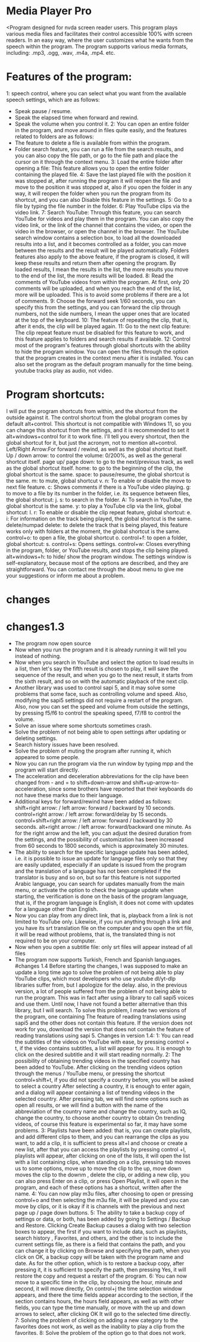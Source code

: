 # Media Player Pro
<Program designed for nvda screen reader users.
This program plays various media files and facilitates their control accessible 100% with screen readers.
In an easy way, where the user customizes what he wants from the speech within the program.
The program supports various media formats, including:
.mp3, .ogg, .wav, .m4a, .mp4.
etc.
# Features of the program:
1: speech  control, where you can select what you want from the available speech settings, which are as follows:
* Speak pause / resume.
* Speak the elapsed time when forward and rewind.
* Speak the volume when you control it.
2: You can open an entire folder in the program, and move around in files quite easily, and the features related to folders are as follows:
* The feature to delete a file is available from within the program.
* Folder search feature, you can run a file from the search results, and you can also copy the file path, or go to the file path and place the cursor on it through the context menu.
3: Load the entire folder after opening a file: This feature allows you to open the entire folder containing the played file.
4: Save the last played file with the position it was stopped at, after running the program it will reopen the file and move to the position it was stopped at, also if you open the folder in any way, it will reopen the folder when you run the program from its shortcut, and you can also Disable this feature in the settings.
5: Go to a file by typing the file number in the folder.
6: Play YouTube clips via the video link.
7: Search YouTube: Through this feature, you can search YouTube for videos and play them in the program. You can also copy the video link, or the link of the channel that contains the video, or open the video in the browser, or open the channel in the browser.
The YouTube search window contains a selection box, to load all the downloaded results into a list, and it becomes controlled as a folder, you can move between the results and the result will be played automatically.
Folders features also apply to the above feature, if the program is closed, it will keep these results and return them after opening the program.
By loaded results, I mean the results in the list, the more results you move to the end of the list, the more results will be loaded.
8: Read the comments of YouTube videos from within the program.
At first, only 20 comments will be uploaded, and when you reach the end of the list, more will be uploaded. This is to avoid some problems if there are a lot of comments.
9: Choose the forward seek 1/60 seconds, you can specify this from the settings, and you can forward the clip through numbers, not the side numbers, I mean the upper ones that are located at the top of the keyboard.
10: The feature of repeating the clip, that is, after it ends, the clip will be played again.
11: Go to the next clip feature: The clip repeat feature must be disabled for this feature to work, and this feature applies to folders and search results if available.
12: Control most of the program's features through global shortcuts with the ability to hide the program window.
You can open the files through the option that the program creates in the context menu after it is installed.
You can also set the program as the default program manually for the time being.
youtube tracks play as audio, not video.
# Program shortcuts:
I will put the program shortcuts from within, and the shortcut from the outside against it.
The control shortcut from the global program comes by default alt+control.
This shortcut is not compatible with Windows 11, so you can change this shortcut from the settings, and it is recommended to set it alt+windows+control for it to work fine.
I'll tell you every shortcut, then the global shortcut for it, but just the acronym, not to mention alt+control.
Left/Right Arrow:For forward / rewind, as well as the global shortcut itself.
Up / down arrow: to control the volume: 0/200%, as well as the general shortcut itself.
page up/ page down: to go to the next/previous track, as well as the global shortcut itself.
home: to go to the beginning of the clip, the global shortcut is the same.
space: to pause/resume, the global shortcut is the same.
m: to mute, global shortcut v.
n: To enable or disable the move to next file feature.
c: Shows comments if there is a YouTube video playing.
g: to move to a file by its number in the folder, i.e. its sequence between files, the global shortcut: j.
s: to search in the folder.
A: To search in YouTube, the global shortcut is the same.
y: to play a YouTube clip via the link, global shortcut: l.
r: To enable or disable the clip repeat feature, global shortcut: e.
i: For information on the track being played, the global shortcut is the same.
delete/numpad delete: to delete the track that is being played, this feature works only with folders at the moment, the global shortcut is the same.
control+o: to open a file, the global shortcut o.
control+f: to open a folder, global shortcut: s.
control+s: Opens settings.
control+w: Closes everything in the program, folder, or YouTube results, and stops the clip being played.
alt+windows+h: to hide/ show the program window.
The settings window is self-explanatory, because most of the options are described, and they are straightforward.
You can contact me through the about menu to give me your suggestions or inform me about a problem.
# changes
# changes1.3
* The program now open source
* Now when you run the program and it is already running it will tell you instead of nothing.
* Now when you search in YouTube and select the option to load results in a list, then let's say the fifth result is chosen to play, it will save the sequence of the result, and when you go to the next result, it starts from the sixth result, and so on with the automatic playback of the next clip.
* Another library was used to control sapi 5, and it may solve some problems that some face, such as controlling volume and speed.
Also, modifying the sapi5 settings did not require a restart of the program.
Also, now you can set the speed and volume from outside the settings, by pressing f5/f6 to control the speaking speed, f7/f8 to control the volume.
* Solve an issue where some shortcuts sometimes crash.
* Solve the problem of not being able to open settings after updating or deleting settings.
* Search history issues have been resolved.
* Solve the problem of muting the program after running it, which appeared to some people.
* Now you can run the program via the run window by typing mpp and the program will start directly.
* The acceleration and deceleration abbreviations for the clip have been changed from - and = to shift+down-arrow and shift+up-arrow-to-acceleration, since some brothers have reported that their keyboards do not have these marks due to their language.
* Additional keys for forward/rewind have been added as follows:
shift+right arrow: / left arrow: forward / backward by 10 seconds.
control+right arrow: / left arrow: forward/delay by 15 seconds.
control+shift+right arrow: / left arrow: forward / backward by 30 seconds.
alt+right arrow: / left arrow: forward/backward one minute.
As for the right arrow and the left, you can adjust the desired duration from the settings, and the possibility of customization has been increased from 60 seconds to 1800 seconds, which is approximately 30 minutes.
* The ability to search for the specific language update has been added, i.e. it is possible to issue an update for language files only so that they are easily updated, especially if an update is issued from the program and the translation of a language has not been completed if the translator is busy and so on, but so far this feature is not supported Arabic language, you can search for updates manually from the main menu, or activate the option to check the language update when starting, the verification is done on the basis of the program language, that is, if the program language is English, it does not come with updates for a language other than English.
* Now you can play from any direct link, that is, playback from a link is not limited to YouTube only.
Likewise, if you run anything through a link and you have its srt translation file on the computer and you open the srt file, it will be read without problems, that is, the translated thing is not required to be on your computer.
* Now when you open a subtitle file: only srt files will appear instead of all files
* The program now supports Turkish, French and Spanish languages.
#changes 1.4
Before starting the changes, I was supposed to make an update a long time ago to solve the problem of not being able to play YouTube clips, which most developers who use youtube dl/yt-dlp libraries suffer from, but I apologize for the delay.
also, in the previous version, a lot of people suffered from the problem of not being able to run the program. This was in fact after using a library to call sapi5 voices and use them. Until now, I have not found a better alternative than this library, but I will search. To solve this problem, I made two versions of the program, one containing The feature of reading translations using sapi5 and the other does not contain this feature. If the version does not work for you, download the version that does not contain the feature of reading translations using sapi 5.
Changes in version 1.4:
1: You can read the subtitles of the videos on YouTube with ease, by pressing control + t, if the video contains subtitles, a list will appear for you. It is enough to click on the desired subtitle and it will start reading normally.
2: The possibility of obtaining trending videos in the specified country has been added to YouTube. After clicking on the trending videos option through the menus / YouTube menu, or pressing the shortcut control+shift+t, if you did not specify a country before, you will be asked to select a country After selecting a country, it is enough to enter again, and a dialog will appear containing a list of trending videos in the selected country. After pressing tab, we will find some options such as open all results, or we will find a button with the name of the abbreviation of the country name and change the country, such as IQ, change the country, to choose another country to obtain On trending videos, of course this feature is experimental so far, it may have some problems.
3: Playlists have been added: that is, you can create playlists, and add different clips to them, and you can rearrange the clips as you want, to add a clip, it is sufficient to press alt+l and choose or create a new list, after that you can access the playlists by pressing control +l, playlists will appear, after clicking on one of the lists, it will open the list with a list containing clips, when standing on a clip, pressing tab moves us to some options, move up to move the clip to the up, move down moves the clip to the downm , delete the clip, or adding a new clip, you can also press Enter on a clip, or press Open Playlist, it will open in the program, and each of these options has a shortcut, written after the name.
4: You can now play m3u files, after choosing to open or pressing control+o and then selecting the m3u file, it will be played and you can move by clips, or it is okay if it is channels with the previous and next page up / page down buttons.
5: The ability to take a backup copy of settings or data, or both, has been added by going to Settings / Backup and Restore. Clicking Create Backup causes a dialog with two selection boxes to appear, the first if you want to include data, such as playlists, search history , Favorites, and others, and the other is to include the current settings file, as there is a field that contains the path, and you can change it by clicking on Browse and specifying the path, when you click on OK, a backup copy will be taken with the program name and date. As for the other option, which is to restore a backup copy, after pressing it, it is sufficient to specify the path, then pressing Yes, it will restore the copy and request a restart of the program.
6: You can now move to a specific time in the clip, by choosing the hour, minute and second, it will move directly,
On control+j the time selection window appears, and there the time fields appear according to the section, if the section contains hours, the hours field appears, as well as with other fields, you can type the time manually, or move with the up and down arrows to select, after clicking OK It will go to the selected time directly.
7: Solving the problem of clicking on adding a new category to the favorites does not work, as well as the inability to play a clip from the favorites.
8: Solve the problem of the option go to that does not work.